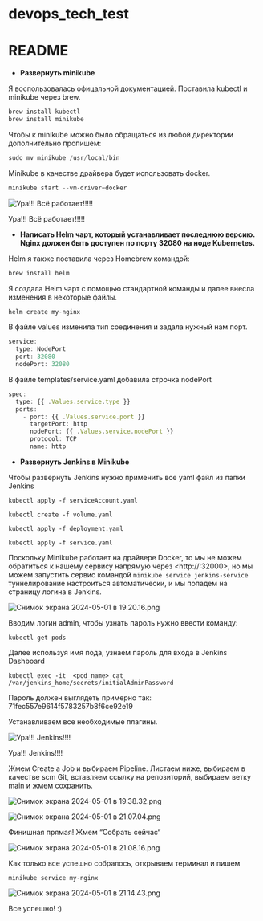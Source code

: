 # devops_tech_test

# README

- **Развернуть minikube**

Я воспользовалась офицальной документацией. Поставила kubectl и minikube через brew.

```jsx
brew install kubectl
brew install minikube
```

Чтобы к minikube можно было обращаться из любой директории дополнительно пропишем:

```jsx
sudo mv minikube /usr/local/bin
```

Minikube в качестве драйвера будет использовать docker. 

```jsx
minikube start --vm-driver=docker
```

![Ура!!! Всё работает!!!!!](README%205313837694f840dd8709fb4c78bceee5/Screenshot_2024-04-27_at_10.53.49_AM.png)

Ура!!! Всё работает!!!!!

- **Написать Helm чарт, который устанавливает последнюю версию. Nginx должен быть доступен по порту 32080 на ноде Kubernetes.**

Helm я также поставила через Homebrew командой: 

```jsx
brew install helm
```

Я создала Helm чарт с помощью стандартной команды и далее внесла изменения в некоторые файлы.

```jsx
helm create my-nginx
```

 В файле values изменила тип соединения и задала нужный нам порт.

```jsx
service:
  type: NodePort
  port: 32080
  nodePort: 32080
```

В файле templates/service.yaml добавила строчка nodePort

```jsx
spec:
  type: {{ .Values.service.type }}
  ports:
    - port: {{ .Values.service.port }}
      targetPort: http
      nodePort: {{ .Values.service.nodePort }}
      protocol: TCP
      name: http
```

- **Развернуть Jenkins в Minikube**

Чтобы развернуть Jenkins нужно применить все yaml файл из папки Jenkins

`kubectl apply -f serviceAccount.yaml`

`kubectl create -f volume.yaml`

`kubectl apply -f deployment.yaml`

`kubectl apply -f service.yaml`

Поскольку Minikube работает на драйвере Docker, то мы не можем обратиться к нашему сервису напрямую через <http://<minikube-ip>:32000>, но мы можем запустить сервис командой `minikube service jenkins-service` туннелирование настроиться автоматически, и мы попадем на страницу логина в Jenkins. 

![Снимок экрана 2024-05-01 в 19.20.16.png](README%205313837694f840dd8709fb4c78bceee5/%25D0%25A1%25D0%25BD%25D0%25B8%25D0%25BC%25D0%25BE%25D0%25BA_%25D1%258D%25D0%25BA%25D1%2580%25D0%25B0%25D0%25BD%25D0%25B0_2024-05-01_%25D0%25B2_19.20.16.png)

Вводим логин admin, чтобы узнать пароль нужно ввести команду: 

`kubectl get pods` 

Далее используя имя пода, узнаем пароль для входа в Jenkins Dashboard

`kubectl exec -it  <pod_name> cat /var/jenkins_home/secrets/initialAdminPassword`

Пароль должен выглядеть примерно так: 71fec557e9614f5783257b8f6ce92e19

Устанавливаем все необходимые плагины.

![Ура!!! Jenkins!!!!](README%205313837694f840dd8709fb4c78bceee5/%25D0%25A1%25D0%25BD%25D0%25B8%25D0%25BC%25D0%25BE%25D0%25BA_%25D1%258D%25D0%25BA%25D1%2580%25D0%25B0%25D0%25BD%25D0%25B0_2024-05-01_%25D0%25B2_19.36.28.png)

Ура!!! Jenkins!!!!

Жмем Create a Job и выбираем Pipeline. Листаем ниже, выбираем в качестве scm  Git, вставляем ссылку на репозиторий, выбираем ветку main и жмем сохранить. 

![Снимок экрана 2024-05-01 в 19.38.32.png](README%205313837694f840dd8709fb4c78bceee5/2eda0a1b-4e79-48f5-8eea-1dcc6f6004c5.png)

![Снимок экрана 2024-05-01 в 21.07.04.png](README%205313837694f840dd8709fb4c78bceee5/%25D0%25A1%25D0%25BD%25D0%25B8%25D0%25BC%25D0%25BE%25D0%25BA_%25D1%258D%25D0%25BA%25D1%2580%25D0%25B0%25D0%25BD%25D0%25B0_2024-05-01_%25D0%25B2_21.07.04.png)

Финишная прямая! Жмем “Собрать сейчас“

![Снимок экрана 2024-05-01 в 21.08.16.png](README%205313837694f840dd8709fb4c78bceee5/%25D0%25A1%25D0%25BD%25D0%25B8%25D0%25BC%25D0%25BE%25D0%25BA_%25D1%258D%25D0%25BA%25D1%2580%25D0%25B0%25D0%25BD%25D0%25B0_2024-05-01_%25D0%25B2_21.08.16.png)

Как только все успешно собралось, открываем терминал и пишем 

`minikube service my-nginx`

![Снимок экрана 2024-05-01 в 21.14.43.png](README%205313837694f840dd8709fb4c78bceee5/%25D0%25A1%25D0%25BD%25D0%25B8%25D0%25BC%25D0%25BE%25D0%25BA_%25D1%258D%25D0%25BA%25D1%2580%25D0%25B0%25D0%25BD%25D0%25B0_2024-05-01_%25D0%25B2_21.14.43.png)

Все успешно! :)
